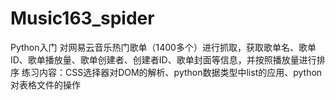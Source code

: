 # Music163_spider
Python入门
对网易云音乐热门歌单（1400多个）进行抓取，获取歌单名、歌单ID、歌单播放量、歌单创建者、创建者ID、歌单封面等信息，并按照播放量进行排序
练习内容：CSS选择器对DOM的解析、python数据类型中list的应用、python对表格文件的操作
